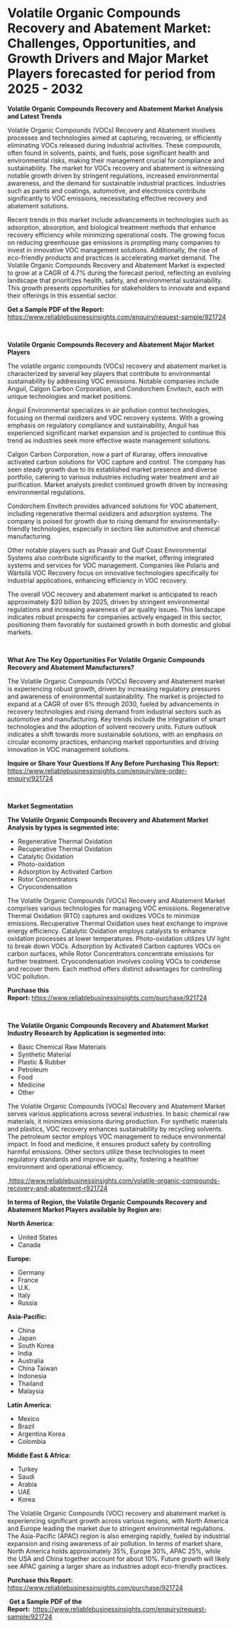 <p><h1>Volatile Organic Compounds Recovery and Abatement Market: Challenges, Opportunities, and Growth Drivers and Major Market Players forecasted for period from 2025 - 2032</h1></p><p><strong>Volatile Organic Compounds Recovery and Abatement Market Analysis and Latest Trends</strong></p>
<p><p>Volatile Organic Compounds (VOCs) Recovery and Abatement involves processes and technologies aimed at capturing, recovering, or efficiently eliminating VOCs released during industrial activities. These compounds, often found in solvents, paints, and fuels, pose significant health and environmental risks, making their management crucial for compliance and sustainability. The market for VOCs recovery and abatement is witnessing notable growth driven by stringent regulations, increased environmental awareness, and the demand for sustainable industrial practices. Industries such as paints and coatings, automotive, and electronics contribute significantly to VOC emissions, necessitating effective recovery and abatement solutions.</p><p>Recent trends in this market include advancements in technologies such as adsorption, absorption, and biological treatment methods that enhance recovery efficiency while minimizing operational costs. The growing focus on reducing greenhouse gas emissions is prompting many companies to invest in innovative VOC management solutions. Additionally, the rise of eco-friendly products and practices is accelerating market demand. The Volatile Organic Compounds Recovery and Abatement Market is expected to grow at a CAGR of 4.7% during the forecast period, reflecting an evolving landscape that prioritizes health, safety, and environmental sustainability. This growth presents opportunities for stakeholders to innovate and expand their offerings in this essential sector.</p></p>
<p><strong>Get a Sample PDF of the Report:&nbsp;</strong> <a href="https://www.reliablebusinessinsights.com/enquiry/request-sample/921724?utm_campaign=2446&utm_medium=2&utm_source=Github&utm_content=ia&utm_term=18042025&utm_id=volatile-organic-compounds-recovery-and-abatement">https://www.reliablebusinessinsights.com/enquiry/request-sample/921724</a></p>
<p>&nbsp;</p>
<p><strong>Volatile Organic Compounds Recovery and Abatement Major Market Players</strong></p>
<p><p>The volatile organic compounds (VOCs) recovery and abatement market is characterized by several key players that contribute to environmental sustainability by addressing VOC emissions. Notable companies include Anguil, Calgon Carbon Corporation, and Condorchem Envitech, each with unique technologies and market positions.</p><p>Anguil Environmental specializes in air pollution control technologies, focusing on thermal oxidizers and VOC recovery systems. With a growing emphasis on regulatory compliance and sustainability, Anguil has experienced significant market expansion and is projected to continue this trend as industries seek more effective waste management solutions.</p><p>Calgon Carbon Corporation, now a part of Kuraray, offers innovative activated carbon solutions for VOC capture and control. The company has seen steady growth due to its established market presence and diverse portfolio, catering to various industries including water treatment and air purification. Market analysts predict continued growth driven by increasing environmental regulations.</p><p>Condorchem Envitech provides advanced solutions for VOC abatement, including regenerative thermal oxidizers and adsorption systems. The company is poised for growth due to rising demand for environmentally-friendly technologies, especially in sectors like automotive and chemical manufacturing.</p><p>Other notable players such as Praxair and Gulf Coast Environmental Systems also contribute significantly to the market, offering integrated systems and services for VOC management. Companies like Polaris and Wärtsilä VOC Recovery focus on innovative technologies specifically for industrial applications, enhancing efficiency in VOC recovery.</p><p>The overall VOC recovery and abatement market is anticipated to reach approximately $20 billion by 2025, driven by stringent environmental regulations and increasing awareness of air quality issues. This landscape indicates robust prospects for companies actively engaged in this sector, positioning them favorably for sustained growth in both domestic and global markets.</p></p>
<p>&nbsp;</p>
<p><strong>What Are The Key Opportunities For Volatile Organic Compounds Recovery and Abatement Manufacturers?</strong></p>
<p><p>The Volatile Organic Compounds (VOCs) Recovery and Abatement market is experiencing robust growth, driven by increasing regulatory pressures and awareness of environmental sustainability. The market is projected to expand at a CAGR of over 6% through 2030, fueled by advancements in recovery technologies and rising demand from industrial sectors such as automotive and manufacturing. Key trends include the integration of smart technologies and the adoption of solvent recovery units. Future outlook indicates a shift towards more sustainable solutions, with an emphasis on circular economy practices, enhancing market opportunities and driving innovation in VOC management solutions.</p></p>
<p><strong>Inquire or Share Your Questions If Any Before Purchasing This Report:</strong> <a href="https://www.reliablebusinessinsights.com/enquiry/pre-order-enquiry/921724?utm_campaign=2446&utm_medium=2&utm_source=Github&utm_content=ia&utm_term=18042025&utm_id=volatile-organic-compounds-recovery-and-abatement">https://www.reliablebusinessinsights.com/enquiry/pre-order-enquiry/921724</a></p>
<p>&nbsp;</p>
<p><strong>Market Segmentation</strong></p>
<p><strong>The Volatile Organic Compounds Recovery and Abatement Market Analysis by types is segmented into:</strong></p>
<p><ul><li>Regenerative Thermal Oxidation</li><li>Recuperative Thermal Oxidation</li><li>Catalytic Oxidation</li><li>Photo-oxidation</li><li>Adsorption by Activated Carbon</li><li>Rotor Concentrators</li><li>Cryocondensation</li></ul></p>
<p><p>The Volatile Organic Compounds (VOCs) Recovery and Abatement Market comprises various technologies for managing VOC emissions. Regenerative Thermal Oxidation (RTO) captures and oxidizes VOCs to minimize emissions. Recuperative Thermal Oxidation uses heat exchange to improve energy efficiency. Catalytic Oxidation employs catalysts to enhance oxidation processes at lower temperatures. Photo-oxidation utilizes UV light to break down VOCs. Adsorption by Activated Carbon captures VOCs on carbon surfaces, while Rotor Concentrators concentrate emissions for further treatment. Cryocondensation involves cooling VOCs to condense and recover them. Each method offers distinct advantages for controlling VOC pollution.</p></p>
<p><strong>Purchase this Report:&nbsp;</strong><a href="https://www.reliablebusinessinsights.com/purchase/921724?utm_campaign=2446&utm_medium=2&utm_source=Github&utm_content=ia&utm_term=18042025&utm_id=volatile-organic-compounds-recovery-and-abatement">https://www.reliablebusinessinsights.com/purchase/921724</a></p>
<p>&nbsp;</p>
<p><strong>The Volatile Organic Compounds Recovery and Abatement Market Industry Research by Application is segmented into:</strong></p>
<p><ul><li>Basic Chemical Raw Materials</li><li>Synthetic Material</li><li>Plastic & Rubber</li><li>Petroleum</li><li>Food</li><li>Medicine</li><li>Other</li></ul></p>
<p><p>The Volatile Organic Compounds (VOCs) Recovery and Abatement Market serves various applications across several industries. In basic chemical raw materials, it minimizes emissions during production. For synthetic materials and plastics, VOC recovery enhances sustainability by recycling solvents. The petroleum sector employs VOC management to reduce environmental impact. In food and medicine, it ensures product safety by controlling harmful emissions. Other sectors utilize these technologies to meet regulatory standards and improve air quality, fostering a healthier environment and operational efficiency.</p></p>
<p><a href="https://www.reliablebusinessinsights.com/volatile-organic-compounds-recovery-and-abatement-r921724?utm_campaign=2446&utm_medium=2&utm_source=Github&utm_content=ia&utm_term=18042025&utm_id=volatile-organic-compounds-recovery-and-abatement">&nbsp;https://www.reliablebusinessinsights.com/volatile-organic-compounds-recovery-and-abatement-r921724</a></p>
<p><strong>In terms of Region, the Volatile Organic Compounds Recovery and Abatement Market Players available by Region are:</strong></p>
<p>
    <p> <strong> North America: </strong>
        <ul>
            <li>United States</li>
            <li>Canada</li>
        </ul>
        </p> 
    <p> <strong> Europe: </strong>
        <ul>
            <li>Germany</li>
            <li>France</li>
            <li>U.K.</li>
            <li>Italy</li>
            <li>Russia</li>
        </ul>
        </p> 
    <p> <strong> Asia-Pacific: </strong>
        <ul>
            <li>China</li>
            <li>Japan</li>
            <li>South Korea</li>
            <li>India</li>
            <li>Australia</li>
            <li>China Taiwan</li>
            <li>Indonesia</li>
            <li>Thailand</li>
            <li>Malaysia</li>
        </ul>
        </p> 
    <p> <strong> Latin America: </strong>
        <ul>
            <li>Mexico</li>
            <li>Brazil</li>
            <li>Argentina Korea</li>
            <li>Colombia</li>
        </ul>
        </p> 
    <p> <strong> Middle East & Africa: </strong>
        <ul>
            <li>Turkey</li>
            <li>Saudi</li>
            <li>Arabia</li>
            <li>UAE</li>
            <li>Korea</li>
        </ul>
    </p>
    </p>
<p><p>The Volatile Organic Compounds (VOC) recovery and abatement market is experiencing significant growth across various regions, with North America and Europe leading the market due to stringent environmental regulations. The Asia-Pacific (APAC) region is also emerging rapidly, fueled by industrial expansion and rising awareness of air pollution. In terms of market share, North America holds approximately 35%, Europe 30%, APAC 25%, while the USA and China together account for about 10%. Future growth will likely see APAC gaining a larger share as industries adopt eco-friendly practices.</p></p>
<p><strong>Purchase this Report: </strong><a href="https://www.reliablebusinessinsights.com/purchase/921724?utm_campaign=2446&utm_medium=2&utm_source=Github&utm_content=ia&utm_term=18042025&utm_id=volatile-organic-compounds-recovery-and-abatement">https://www.reliablebusinessinsights.com/purchase/921724</a></p>
<p>&nbsp;<strong>Get a Sample PDF of the Report:&nbsp;&nbsp;</strong><a href="https://www.reliablebusinessinsights.com/enquiry/request-sample/921724?utm_campaign=2446&utm_medium=2&utm_source=Github&utm_content=ia&utm_term=18042025&utm_id=volatile-organic-compounds-recovery-and-abatement">https://www.reliablebusinessinsights.com/enquiry/request-sample/921724</a></p>
<p><strong></strong></p>
<p><p></p><p></p><p></p></p>